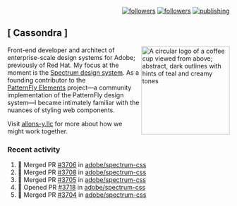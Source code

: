 <p align="right"><a rel="me" href="https://front-end.social/@castastrophe">
    <img alt="followers" title="Follow me on Mastodon" src="https://img.shields.io/mastodon/follow/109297102751309835?domain=https%3A%2F%2Ffront-end.social&label=Follow&logo=mastodon&logoColor=white&style=for-the-badge&labelColor=008080&color=006969"/></a>
  <a href="https://codepen.io/castastrophe/">
    <img alt="followers" title="Follow me on CodePen" src="https://img.shields.io/badge/23-1?color=640464&labelColor=7c007c&style=for-the-badge&logo=codepen&label=Follow"/></a>
<a href="https://castastrophe.medium.com/">
    <img alt="publishing" title="View articles on Medium" src="https://img.shields.io/badge/107-1?color=666&labelColor=444&label=subscribe&logo=medium&logoColor=white&style=for-the-badge"/></a>
</p>

## [&nbsp;Cassondra&nbsp;]

<img align="right" src="https://github-production-user-asset-6210df.s3.amazonaws.com/1840295/253016758-ba468774-1cd3-42c2-8f43-947b5eeb5edf.png" height="200" alt="A circular logo of a coffee cup viewed from above; abstract, dark outlines with hints of teal and creamy tones">

Front-end developer and architect of enterprise-scale design systems for Adobe; previously of Red Hat. My focus at the moment is the [Spectrum design system](https://github.com/adobe/spectrum-css). As a founding contributor to the [PatternFly&nbsp;Elements](https://github.com/patternfly/patternfly-elements) project&mdash;a community implementation of the PatternFly design system&mdash;I became intimately familiar with the nuances of styling web components.

Visit [allons-y.llc](http://allons-y.llc/) for more about how we might work together.

### Recent activity

<!--START_SECTION:activity-->
1. 🎉 Merged PR [#3706](https://github.com/adobe/spectrum-css/pull/3706) in [adobe/spectrum-css](https://github.com/adobe/spectrum-css)
2. 🎉 Merged PR [#3708](https://github.com/adobe/spectrum-css/pull/3708) in [adobe/spectrum-css](https://github.com/adobe/spectrum-css)
3. 🎉 Merged PR [#3705](https://github.com/adobe/spectrum-css/pull/3705) in [adobe/spectrum-css](https://github.com/adobe/spectrum-css)
4. 💪 Opened PR [#3718](https://github.com/adobe/spectrum-css/pull/3718) in [adobe/spectrum-css](https://github.com/adobe/spectrum-css)
5. 🎉 Merged PR [#3704](https://github.com/adobe/spectrum-css/pull/3704) in [adobe/spectrum-css](https://github.com/adobe/spectrum-css)
<!--END_SECTION:activity-->
